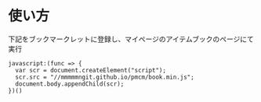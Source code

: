 # 使い方

下記をブックマークレットに登録し、マイページのアイテムブックのページにて実行

```
javascript:(func => {
  var scr = document.createElement("script");
  scr.src = "//mmmmmngit.github.io/pmcm/book.min.js";
  document.body.appendChild(scr);
})()
```
